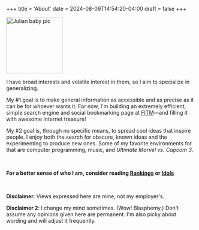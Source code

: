 +++
title = 'About'
date = 2024-08-09T14:54:20-04:00
draft = false
+++

<img src="/lil-jlk.JPG" title="Julian baby pic" alt="Julian baby pic" width='150' />

I have broad interests and volatile interest in them, so I aim to specialize in generalizing.

My #1 goal is to make general information as accessible and as precise as it can be for whoever wants it. For now, I'm building an extremely efficient, simple search engine and social bookmarking page at [FITM](https://fitm.online)&mdash;and filling it with awesome Internet treasure!

My #2 goal is, through no specific means, to spread cool ideas that inspire people. I enjoy both the search for obscure, known ideas and the experimenting to produce new ones. Some of my favorite environments for that are computer programming, music, and _Ultimate Marvel vs. Capcom 3_.

<br>

<b>For a better sense of who I am, consider reading [Rankings](../rankings/) or [Idols](../idols/)</b>

<br>

<strong>Disclaimer</strong>: Views expressed here are mine, not my employer's.

<strong>Disclaimer 2</strong>: I change my mind sometimes. (Wow! Blasphemy.) Don't assume any opinions given here are permanent. I'm also picky about wording and will adjust it frequently.

